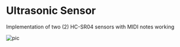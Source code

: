 # Ultrasonic Sensor

Implementation of two (2) HC-SR04 sensors with MIDI notes working

![pic](./HC-SR04_Multi.png)
